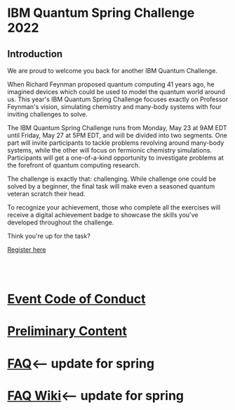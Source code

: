 # IBM Quantum Spring Challenge 2022

## Introduction

 We are proud to welcome you back for another IBM Quantum Challenge.
 
When Richard Feynman proposed quantum computing 41 years ago, he imagined devices which could be used to model the quantum world around us. This year's IBM Quantum Spring Challenge focuses exactly on Professor Feynman's vision, simulating chemistry and many-body systems with four inviting challenges to solve.

The IBM Quantum Spring Challenge runs from Monday, May 23 at 9AM EDT until Friday, May 27 at 5PM EDT, and will be divided into two segments. One part will invite participants to tackle problems revolving around many-body systems, while the other will focus on fermionic chemistry simulations. Participants will get a one-of-a-kind opportunity to investigate problems at the forefront of quantum computing research.

The challenge is exactly that: challenging. While challenge one could be solved by a beginner, the final task will make even a seasoned quantum veteran scratch their head.

To recognize your achievement, those who complete all the exercises will receive a digital achievement badge to showcase the skills you've developed throughout the challenge.

Think you're up for the task?

[Register here](https://challenges.quantum-computing.ibm.com/spring-2022)
 

<br><br>
# [Event Code of Conduct](https://github.com/qiskit-community/ibm-quantum-spring-challenge-2022/blob/main/Code%20of%20Conduct.md#code-of-conduct-for-participation)

# [Preliminary Content](https://github.com/qiskit-community/ibm-quantum-spring-challenge-2022/blob/main/Preliminary%20Content.md)

# [FAQ](https://github.com/qiskit-community/ibm-quantum-spring-challenge-2022/wiki)<-- update for spring

# [FAQ Wiki](https://github.com/qiskit-community/ibm-quantum-spring-challenge-2022/wiki)<-- update for spring

